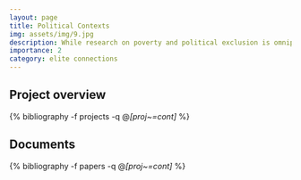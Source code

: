 ```yaml
---
layout: page
title: Political Contexts
img: assets/img/9.jpg
description: While research on poverty and political exclusion is omnipresent in the social sciences, the field of research on political and economic elites is rarely addressed. One reason for this is that the compartmentalization of one's own political activity can appear to be an instrument of power in itself. At the same time, however, the connections of the elites are of great interest to the public. Attending the same school or working in the same company can lead to personal ties, which in turn can influence decision-makers to the detriment of society. For example, a close relationship between legislators and business elites, such as CEOs and senior managers, can lead to policies that are more in line with the interests of specific companies than the interests of the public. At the other extreme, a complete lack of connections between political and business elites could lead to policies that completely disregard economic concerns. The link between elite connections and political inequality is therefore the main motivation for this project. The main objective is to compile a comprehensive global data set on political and economic elites. It will consist of a network matrix that shows the connections between individuals and allows us to visualize and analyze the relationships of elites within and between the economic and political spheres. In the initial phase of this project, we will manage the construction of this dataset, focusing on Germany and Uganda.
importance: 2
category: elite connections
---
```


## Project overview

<div class="publications">

  {% bibliography -f projects -q @*[proj~=cont]* %}

</div>

## Documents

<div class="publications">

  {% bibliography -f papers -q @*[proj~=cont]* %}

</div>
